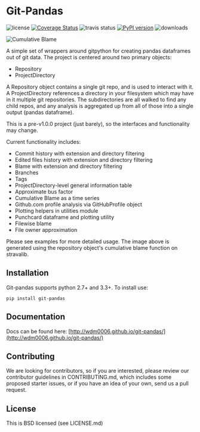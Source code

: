 Git-Pandas
==========

![license](https://img.shields.io/pypi/l/Django.svg) [![Coverage Status](https://coveralls.io/repos/wdm0006/git-pandas/badge.svg?branch=master&service=github)](https://coveralls.io/github/wdm0006/git-pandas?branch=master)  ![travis status](https://travis-ci.org/wdm0006/git-pandas.svg?branch=master) [![PyPI version](https://badge.fury.io/py/git-pandas.svg)](https://badge.fury.io/py/git-pandas) ![downloads](https://img.shields.io/pypi/dm/git-pandas.svg) 


![Cumulative Blame](https://raw.githubusercontent.com/wdm0006/git-pandas/master/examples/img/githubblame.png)

A simple set of wrappers around gitpython for creating pandas dataframes out of git data. The project is centered around
two primary objects:

 * Repository
 * ProjectDirectory
 
A Repository object contains a single git repo, and is used to interact with it.  A ProjectDirectory references a directory
in your filesystem which may have in it multiple git repositories. The subdirectories are all walked to find any child
repos, and any analysis is aggregated up from all of those into a single output (pandas dataframe).


This is a pre-v1.0.0 project (just barely), so the interfaces and functionality may change.

Current functionality includes:

 * Commit history with extension and directory filtering
 * Edited files history with extension and directory filtering
 * Blame with extension and directory filtering
 * Branches 
 * Tags
 * ProjectDirectory-level general information table
 * Approximate bus factor
 * Cumulative Blame as a time series
 * Github.com profile analysis via GitHubProfile object
 * Plotting helpers in utilities module
 * Punchcard dataframe and plotting utility
 * Filewise blame
 * File owner approximation
  
Please see examples for more detailed usage. The image above is generated using the repository object's cumulative blame
function on stravalib.


Installation
------------

Git-pandas supports python 2.7+ and 3.3+. To install use:

    pip install git-pandas
    
Documentation
-------------

Docs can be found here: [http://wdm0006.github.io/git-pandas/](http://wdm0006.github.io/git-pandas/)

Contributing
------------

We are looking for contributors, so if you are interested, please review our contributor guidelines in CONTRIBUTING.md,
which includes some proposed starter issues, or if you have an idea of your own, send us a pull request.

License
-------

This is BSD licensed (see LICENSE.md)